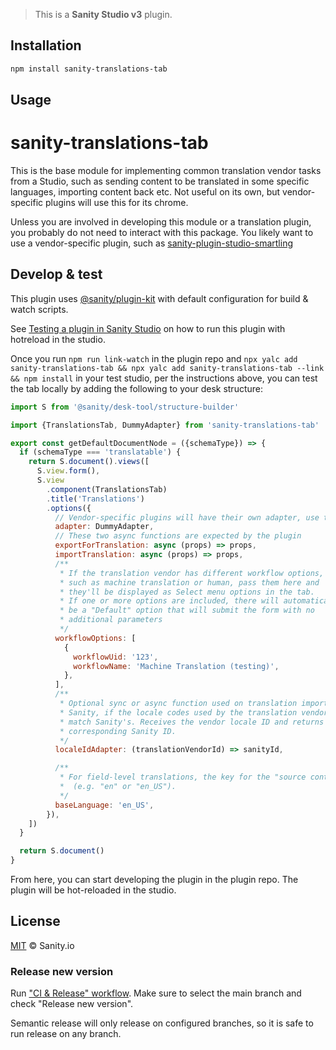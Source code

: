 > This is a **Sanity Studio v3** plugin.

## Installation

```sh
npm install sanity-translations-tab
```

## Usage

# sanity-translations-tab

This is the base module for implementing common translation vendor tasks from a Studio, such as sending content to be translated in some specific languages, importing content back etc. Not useful on its own, but vendor-specific plugins will use this for its chrome.

Unless you are involved in developing this module or a translation plugin, you probably do not need to interact with this package. You likely want to use a vendor-specific plugin, such as [sanity-plugin-studio-smartling](https://github.com/sanity-io/sanity-plugin-studio-smartling)

## Develop & test

This plugin uses [@sanity/plugin-kit](https://github.com/sanity-io/plugin-kit)
with default configuration for build & watch scripts.

See [Testing a plugin in Sanity Studio](https://github.com/sanity-io/plugin-kit#testing-a-plugin-in-sanity-studio)
on how to run this plugin with hotreload in the studio.

Once you run `npm run link-watch` in the plugin repo and `npx yalc add sanity-translations-tab && npx yalc add sanity-translations-tab --link && npm install` in your test studio, per the instructions above, you can test the tab locally by adding the following to your desk structure:

```js
import S from '@sanity/desk-tool/structure-builder'

import {TranslationsTab, DummyAdapter} from 'sanity-translations-tab'

export const getDefaultDocumentNode = ({schemaType}) => {
  if (schemaType === 'translatable') {
    return S.document().views([
      S.view.form(),
      S.view
        .component(TranslationsTab)
        .title('Translations')
        .options({
          // Vendor-specific plugins will have their own adapter, use this for dev
          adapter: DummyAdapter,
          // These two async functions are expected by the plugin
          exportForTranslation: async (props) => props,
          importTranslation: async (props) => props,
          /**
           * If the translation vendor has different workflow options,
           * such as machine translation or human, pass them here and
           * they'll be displayed as Select menu options in the tab.
           * If one or more options are included, there will automatically
           * be a "Default" option that will submit the form with no
           * additional parameters
           */
          workflowOptions: [
            {
              workflowUid: '123',
              workflowName: 'Machine Translation (testing)',
            },
          ],
          /**
           * Optional sync or async function used on translation import to
           * Sanity, if the locale codes used by the translation vendor don't
           * match Sanity's. Receives the vendor locale ID and returns the
           * corresponding Sanity ID.
           */
          localeIdAdapter: (translationVendorId) => sanityId,

          /**
           * For field-level translations, the key for the "source content"
           *  (e.g. "en" or "en_US").
           */
          baseLanguage: 'en_US',
        }),
    ])
  }

  return S.document()
}
```

From here, you can start developing the plugin in the plugin repo. The plugin will be hot-reloaded in the studio.

## License

[MIT](LICENSE) © Sanity.io

### Release new version

Run ["CI & Release" workflow](https://github.com/sanity-io/sanity-translations-tab/actions/workflows/main.yml).
Make sure to select the main branch and check "Release new version".

Semantic release will only release on configured branches, so it is safe to run release on any branch.
